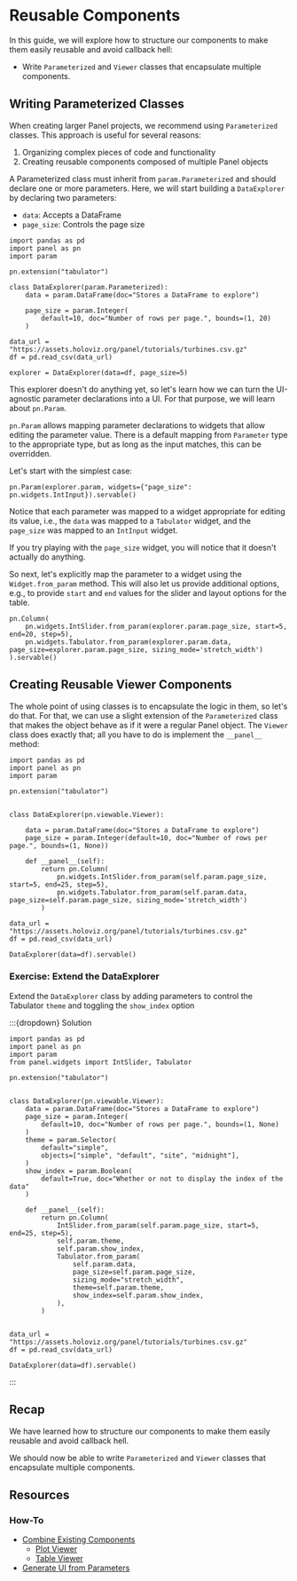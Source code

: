 # Reusable Components

In this guide, we will explore how to structure our components to make them easily reusable and avoid callback hell:

- Write `Parameterized` and `Viewer` classes that encapsulate multiple components.

## Writing Parameterized Classes

When creating larger Panel projects, we recommend using `Parameterized` classes. This approach is useful for several reasons:

1. Organizing complex pieces of code and functionality
2. Creating reusable components composed of multiple Panel objects

A Parameterized class must inherit from `param.Parameterized` and should declare one or more parameters. Here, we will start building a `DataExplorer` by declaring two parameters:

- `data`: Accepts a DataFrame
- `page_size`: Controls the page size

```{pyodide}
import pandas as pd
import panel as pn
import param

pn.extension("tabulator")

class DataExplorer(param.Parameterized):
    data = param.DataFrame(doc="Stores a DataFrame to explore")

    page_size = param.Integer(
        default=10, doc="Number of rows per page.", bounds=(1, 20)
    )

data_url = "https://assets.holoviz.org/panel/tutorials/turbines.csv.gz"
df = pd.read_csv(data_url)

explorer = DataExplorer(data=df, page_size=5)
```

This explorer doesn't do anything yet, so let's learn how we can turn the UI-agnostic parameter declarations into a UI. For that purpose, we will learn about `pn.Param`.

`pn.Param` allows mapping parameter declarations to widgets that allow editing the parameter value. There is a default mapping from `Parameter` type to the appropriate type, but as long as the input matches, this can be overridden.

Let's start with the simplest case:

```{pyodide}
pn.Param(explorer.param, widgets={"page_size": pn.widgets.IntInput}).servable()
```

Notice that each parameter was mapped to a widget appropriate for editing its value, i.e., the `data` was mapped to a `Tabulator` widget, and the `page_size` was mapped to an `IntInput` widget.

If you try playing with the `page_size` widget, you will notice that it doesn't actually do anything.

So next, let's explicitly map the parameter to a widget using the `Widget.from_param` method. This will also let us provide additional options, e.g., to provide `start` and `end` values for the slider and layout options for the table.

```{pyodide}
pn.Column(
    pn.widgets.IntSlider.from_param(explorer.param.page_size, start=5, end=20, step=5),
    pn.widgets.Tabulator.from_param(explorer.param.data, page_size=explorer.param.page_size, sizing_mode='stretch_width')
).servable()
```

## Creating Reusable Viewer Components

The whole point of using classes is to encapsulate the logic in them, so let's do that. For that, we can use a slight extension of the `Parameterized` class that makes the object behave as if it were a regular Panel object. The `Viewer` class does exactly that; all you have to do is implement the `__panel__` method:

```{pyodide}
import pandas as pd
import panel as pn
import param

pn.extension("tabulator")


class DataExplorer(pn.viewable.Viewer):

    data = param.DataFrame(doc="Stores a DataFrame to explore")
    page_size = param.Integer(default=10, doc="Number of rows per page.", bounds=(1, None))

    def __panel__(self):
        return pn.Column(
            pn.widgets.IntSlider.from_param(self.param.page_size, start=5, end=25, step=5),
            pn.widgets.Tabulator.from_param(self.param.data, page_size=self.param.page_size, sizing_mode='stretch_width')
        )

data_url = "https://assets.holoviz.org/panel/tutorials/turbines.csv.gz"
df = pd.read_csv(data_url)

DataExplorer(data=df).servable()
```

### Exercise: Extend the DataExplorer

Extend the `DataExplorer` class by adding parameters to control the Tabulator `theme` and toggling the `show_index` option

:::{dropdown} Solution

```{pyodide}
import pandas as pd
import panel as pn
import param
from panel.widgets import IntSlider, Tabulator

pn.extension("tabulator")


class DataExplorer(pn.viewable.Viewer):
    data = param.DataFrame(doc="Stores a DataFrame to explore")
    page_size = param.Integer(
        default=10, doc="Number of rows per page.", bounds=(1, None)
    )
    theme = param.Selector(
        default="simple",
        objects=["simple", "default", "site", "midnight"],
    )
    show_index = param.Boolean(
        default=True, doc="Whether or not to display the index of the data"
    )

    def __panel__(self):
        return pn.Column(
            IntSlider.from_param(self.param.page_size, start=5, end=25, step=5),
            self.param.theme,
            self.param.show_index,
            Tabulator.from_param(
                self.param.data,
                page_size=self.param.page_size,
                sizing_mode="stretch_width",
                theme=self.param.theme,
                show_index=self.param.show_index,
            ),
        )


data_url = "https://assets.holoviz.org/panel/tutorials/turbines.csv.gz"
df = pd.read_csv(data_url)

DataExplorer(data=df).servable()
```

:::

## Recap

We have learned how to structure our components to make them easily reusable and avoid callback hell.

We should now be able to write `Parameterized` and `Viewer` classes that encapsulate multiple components.

## Resources

### How-To

- [Combine Existing Components](../../how_to/custom_components/custom_viewer.ipynb)
  - [Plot Viewer](../../how_to/custom_components/examples/plot_viewer.md)
  - [Table Viewer](../../how_to/custom_components/examples/table_viewer.md)
- [Generate UI from Parameters](../../how_to/param/index.md)
